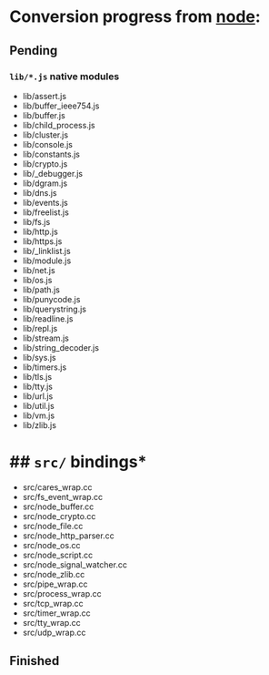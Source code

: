 # Conversion progress from [node](https://github.com/joyent/node):

## Pending
### `lib/*.js` native modules
* lib/assert.js
* lib/buffer_ieee754.js
* lib/buffer.js
* lib/child_process.js
* lib/cluster.js
* lib/console.js
* lib/constants.js
* lib/crypto.js
* lib/_debugger.js
* lib/dgram.js
* lib/dns.js
* lib/events.js
* lib/freelist.js
* lib/fs.js
* lib/http.js
* lib/https.js
* lib/_linklist.js
* lib/module.js
* lib/net.js
* lib/os.js
* lib/path.js
* lib/punycode.js
* lib/querystring.js
* lib/readline.js
* lib/repl.js
* lib/stream.js
* lib/string_decoder.js
* lib/sys.js
* lib/timers.js
* lib/tls.js
* lib/tty.js
* lib/url.js
* lib/util.js
* lib/vm.js
* lib/zlib.js
# ## `src/` bindings*
* src/cares_wrap.cc
* src/fs_event_wrap.cc
* src/node_buffer.cc
* src/node_crypto.cc
* src/node_file.cc
* src/node_http_parser.cc
* src/node_os.cc
* src/node_script.cc
* src/node_signal_watcher.cc
* src/node_zlib.cc
* src/pipe_wrap.cc
* src/process_wrap.cc
* src/tcp_wrap.cc
* src/timer_wrap.cc
* src/tty_wrap.cc
* src/udp_wrap.cc

## Finished
